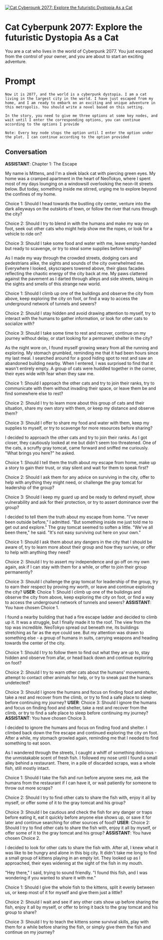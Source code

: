 
[![Cat Cyberpunk 2077: Explore the futuristic Dystopia As a Cat](https://flow-prompt-covers.s3.us-west-1.amazonaws.com/icon/vintage/vint_11.png)]()
# Cat Cyberpunk 2077: Explore the futuristic Dystopia As a Cat 
You are a cat who lives in the world of Cyberpunk 2077. You just escaped from the control of your owner, and you are about to start an exciting adventure.

# Prompt

```
Now it is 2077, and the world is a cyberpunk dystopia. I am a cat living in the largest city in the world. I have just escaped from my home, and I am ready to embark on an exciting and unique adventure in this metropolis. You should write a novel based on this setting. 

In the story, you need to give me three options at some key nodes, and wait until I enter the corresponding options, you can continue according to the options I provide

Note: Every key node stops the option until I enter the option under the plot. I can continue according to the option provided
```

## Conversation

**ASSISTANT**: Chapter 1: The Escape



My name is Mittens, and I'm a sleek black cat with piercing green eyes. My home was a cramped apartment in the heart of NeoTokyo, where I spent most of my days lounging on a windowsill overlooking the neon-lit streets below. But today, something inside me stirred, urging me to explore beyond the confines of my home.



Choice 1: Should I head towards the bustling city center, venture into the dark alleyways on the outskirts of town, or follow the river that runs through the city?



Choice 2: Should I try to blend in with the humans and make my way on foot, seek out other cats who might help show me the ropes, or look for a vehicle to ride on?



Choice 3: Should I take some food and water with me, leave empty-handed but ready to scavenge, or try to steal some supplies before leaving?



As I made my way through the crowded streets, dodging cars and pedestrians alike, the sights and sounds of the city overwhelmed me. Everywhere I looked, skyscrapers towered above, their glass facades reflecting the chaotic energy of the city back at me. My paws clattered against the pavement as I darted through alleys and side streets, taking in the sights and smells of this strange new world.



Choice 1: Should I climb up one of the buildings and observe the city from above, keep exploring the city on foot, or find a way to access the underground network of tunnels and sewers?



Choice 2: Should I stay hidden and avoid drawing attention to myself, try to interact with the humans to gather information, or look for other cats to socialize with?



Choice 3: Should I take some time to rest and recover, continue on my journey without delay, or start looking for a permanent shelter in the city?



As the night wore on, I found myself growing weary from all the running and exploring. My stomach grumbled, reminding me that it had been hours since my last meal. I searched around for a good hiding spot to rest and saw an abandoned building nearby. When I entered, I was surprised to find that it wasn't entirely empty. A group of cats were huddled together in the corner, their eyes wide with fear when they saw me.



Choice 1: Should I approach the other cats and try to join their ranks, try to communicate with them without invading their space, or leave them be and find somewhere else to rest?



Choice 2: Should I try to learn more about this group of cats and their situation, share my own story with them, or keep my distance and observe them?



Choice 3: Should I offer to share my food and water with them, keep my supplies to myself, or try to scavenge for more resources before sharing?



I decided to approach the other cats and try to join their ranks. As I got closer, they cautiously looked at me but didn't seem too threatened. One of the cats, a scruffy gray tomcat, came forward and sniffed me curiously. "What brings you here?" he asked.



Choice 1: Should I tell them the truth about my escape from home, make up a story to gain their trust, or stay silent and wait for them to speak first?



Choice 2: Should I ask them for any advice on surviving in the city, offer to help with anything they might need, or challenge the gray tomcat for leadership of the group?



Choice 3: Should I keep my guard up and be ready to defend myself, show vulnerability and ask for their protection, or try to assert dominance over the group?



I decided to tell them the truth about my escape from home. "I've never been outside before," I admitted. "But something inside me just told me to get out and explore." The gray tomcat seemed to soften a little. "We've all been there," he said. "It's not easy surviving out here on your own."



Choice 1: Should I ask them about any dangers in the city that I should be aware of, try to learn more about their group and how they survive, or offer to help with anything they need?



Choice 2: Should I try to assert my independence and go off on my own again, ask if I can stay with them for a while, or offer to join their group permanently?



Choice 3: Should I challenge the gray tomcat for leadership of the group, try to earn their respect by proving my worth, or leave and continue exploring the city?
**USER**: Choice 1: Should I climb up one of the buildings and observe the city from above, keep exploring the city on foot, or find a way to access the underground network of tunnels and sewers?
**ASSISTANT**: You have chosen Choice 1.



I found a nearby building that had a fire escape ladder and decided to climb up it. It was a struggle, but I finally made it to the roof. The view from the top was incredible. NeoTokyo spread out beneath me, its buildings stretching as far as the eye could see. But my attention was drawn to something else - a group of humans in suits, carrying weapons and heading towards the center of the city.



Choice 1: Should I try to follow them to find out what they are up to, stay hidden and observe from afar, or head back down and continue exploring on foot?



Choice 2: Should I try to warn other cats about the humans' movements, attempt to contact other animals for help, or try to sneak past the humans undetected?



Choice 3: Should I ignore the humans and focus on finding food and shelter, take a rest and recover from the climb, or try to find a safe place to sleep before continuing my journey?
**USER**: Choice 3: Should I ignore the humans and focus on finding food and shelter, take a rest and recover from the climb, or try to find a safe place to sleep before continuing my journey?
**ASSISTANT**: You have chosen Choice 3.



I decided to ignore the humans and focus on finding food and shelter. I climbed back down the fire escape and continued exploring the city on foot. After a while, my stomach growled again, reminding me that I needed to find something to eat soon. 



As I wandered through the streets, I caught a whiff of something delicious - the unmistakable scent of fresh fish. I followed my nose until I found a small alley behind a restaurant. There, in a pile of discarded scraps, was a whole fish, still mostly intact.



Choice 1: Should I take the fish and run before anyone sees me, ask the humans from the restaurant if I can have it, or wait patiently for someone to throw out more scraps?



Choice 2: Should I try to find other cats to share the fish with, enjoy it all by myself, or offer some of it to the gray tomcat and his group?



Choice 3: Should I be cautious and check the fish for any danger or traps before eating it, eat it quickly before anyone else shows up, or save it for later and continue searching for other sources of food?
**USER**: Choice 2: Should I try to find other cats to share the fish with, enjoy it all by myself, or offer some of it to the gray tomcat and his group?
**ASSISTANT**: You have chosen Choice 2.



I decided to look for other cats to share the fish with. After all, I knew what it was like to be hungry and alone in this big city. It didn't take me long to find a small group of kittens playing in an empty lot. They looked up as I approached, their eyes widening at the sight of the fish in my mouth.



"Hey there," I said, trying to sound friendly. "I found this fish, and I was wondering if you wanted to share it with me."



Choice 1: Should I give the whole fish to the kittens, split it evenly between us, or keep most of it for myself and give them just a little?



Choice 2: Should I wait and see if any other cats show up before sharing the fish, enjoy it all by myself, or offer to bring it back to the gray tomcat and his group to share?



Choice 3: Should I try to teach the kittens some survival skills, play with them for a while before sharing the fish, or simply give them the fish and continue on my journey?


